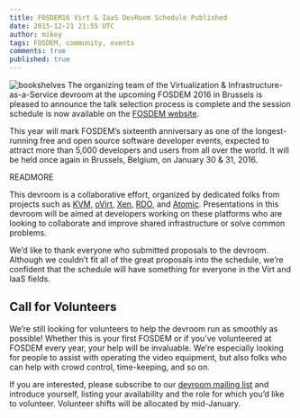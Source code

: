```yaml
---
title: FOSDEM16 Virt & IaaS DevRoom Schedule Published
date: 2015-12-21 21:55 UTC
author: mikey
tags: FOSDEM, community, events
comments: true
published: true
---
```

![bookshelves](blog/fosdem2015.png) The organizing team of the Virtualization & Infrastructure-as-a-Service devroom at the upcoming FOSDEM 2016 in Brussels is pleased to announce the talk selection process is complete and the session schedule is now available on the [FOSDEM website](https://fosdem.org/2016/schedule/track/virtualisation_and_iaas/).

This year will mark FOSDEM’s sixteenth anniversary as one of the longest-running free and open source software developer events, expected to attract more than 5,000 developers and users from all over the world. It will be held once again in Brussels, Belgium, on January 30 & 31, 2016.

READMORE

This devroom is a collaborative effort, organized by dedicated folks from projects such as [KVM](http://www.linux-kvm.org/page/Main_Page), [oVirt](http://www.ovirt.org/Home), [Xen](http://www.xenproject.org/), [RDO](https://www.rdoproject.org/), and [Atomic](http://www.projectatomic.io/). Presentations in this devroom will be aimed at developers working on these platforms who are looking to collaborate and improve shared infrastructure or solve common problems.

We’d like to thank everyone who submitted proposals to the devroom. Although we couldn’t fit all of the great proposals into the schedule, we’re confident that the schedule will have something for everyone in the Virt and IaaS fields.

## Call for Volunteers

We’re still looking for volunteers to help the devroom run as smoothly as possible! Whether this is your first FOSDEM or if you’ve volunteered at FOSDEM every year, your help will be invaluable. We’re especially looking for people to assist with operating the video equipment, but also folks who can help with crowd control, time-keeping, and so on.

If you are interested, please subscribe to our [devroom mailing list](mailto:virt-iaas-devroom@lists.fosdem.org) and introduce yourself, listing your availability and the role for which you’d like to volunteer. Volunteer shifts will be allocated by mid-January.
